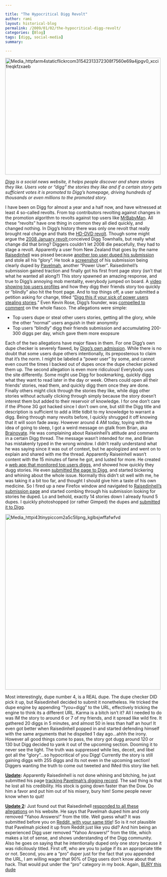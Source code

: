 ```yaml
---

title: "The Hypocritical Digg Revolt"
author: rami
layout: historical-blog
permalink: /2009/01/02/the-hypocritical-digg-revolt/
categories: [Blog]
tags: [digg, social-media]
summary:

---
```


<p style="text-align:center;">
  <div class='p_embed p_image_embed'>
    <img alt="Media_httpfarm4staticflickrcom31542313372308f7560e69a4jpgv0_xccifreqkfzxaeb" height="375" src="http://139.59.20.41/wp-content/uploads/2011/12/media_httpfarm4staticflickrcom31542313372308f7560e69a4jpgv0_xccifreqkfzxaeb-scaled500.jpg?w=300" width="500" />
  </div>
</p>

_<a href="http://www.digg.com" target="_blank">Digg</a> is a social news website, it helps people discover and share stories they like. Users vote or &#8220;digg&#8221; the stories they like and if a certain story gets sufficient votes it is promoted to Digg&#8217;s homepage, driving hundreds of thousands or even millions to the promoted story._

I have been on Digg for almost a year and a half now, and have witnessed at least 4 so-called revolts. From top contributors revolting against changes in the promotion algorithm to revolts against top users like <a href="http://www.digg.com/users/mrbabyman" target="_blank">MrBabyMan</a>. All these &#8220;revolts&#8221; have one thing in common they all died quickly, and changed nothing. In Digg&#8217;s history there was only one revolt that really brought real change and thats the <a href="http://en.wikipedia.org/wiki/Digg#aacs_encryption_key_controversy" target="_blank">HD-DVD revolt</a>. Though some might argue the <a href="http://hehe2.net/social-media/digg-the-lulled-revolution/" target="_blank">2008 January revol</a><a href="http://hehe2.net/social-media/digg-the-lulled-revolution/" target="_blank">t </a>conceived Digg Townhalls, but really what change did that bring? Diggers couldn&#8217;t let 2008 die peacefully, they had to stage a revolt. Apparently a user from New Zealand that goes by the name <a href="http://digg.com/users/raisedinhell" target="_blank">Raisedinhell</a> was pissed because <a href="http://digg.com/odd_stuff/How_the_average_Digg_user_gets_fucked" target="_blank">another top user duped his submission </a>and stole all his &#8220;glory&#8221;. He took a <a href="http://img242.imageshack.us/img242/8823/diggar2.png" target="_blank">screenshot</a> of his submission being clearly duped by <a href="http://digg.com/users/pavelmah" target="_blank">Pavelmah</a>, another &#8220;Power User&#8221;. Raisedinhell&#8217;s submission gained traction and finally got his first front page story (isn&#8217;t that what he wanted all along?) This story spawned an amazing response, and true to Digg&#8217;s annoying mob mentality, everybody jumped on board. A <a href="http://digg.com/odd_stuff/Digg_is_Rigged_Video_proof" target="_blank">video showing top users profiles</a> and how they digg their friends story too quickly or &#8220;blindly&#8221; also hit the front page. And to top things off, a user submitted a petition asking for change, titled &#8220;<a href="http://digg.com/tech_news/Digg_this_if_your_sick_of_power_users_stealing_stories" target="_blank">Digg this if your sick of power users stealing stories</a>.&#8221; Even Kevin Rose, Digg&#8217;s founder, was <a href="http://digg.com/tech_news/Kevin_Rose_personally_responds_to_latest_Digger_uprising" target="_blank">compelled to comment</a> on the whole fiasco. The allegations were simple:

  * Top users dupe or steal other users stories, getting all the glory, while the other &#8220;normal&#8221; users anguish in their anonymity
  * Top users &#8220;blindly&#8221; digg their friends submission and accumulating 200-300 diggs per day, which gave them more exopsure

Each of the two allegations have major flaws in them. For one Digg&#8217;s own dupe checker is severely flawed, by [Digg&#8217;s own admission](http://blog.digg.com/?p=474). While there is no doubt that some users dupe others intentionally, its preposterous to claim that it&#8217;s the norm. I might be labeled a &#8220;power user&#8221; by some, and cannot even count the times I backed out of dupes once the dupe checker picked them up. The second allegation is even more ridiculous! Everybody uses the site differently. Some might use Digg for bookmarking, quickly digg what they want to read later in the day or week. Others could open all their friends&#8217; stories, read them, and quickly digg them once they are done. Finally others might click through the stories they like, while digg other stories without actually clicking through simply because the story doesn&#8217;t interest them but added to their reservoir of knowledge. I for one don&#8217;t care if the iPhone 3G got hacked since I don&#8217;t own one, but still the Digg title and description is sufficient to add a little tidbit to my knowledge to warrant a digg. Being through many revolts before, I quickly shrugged it off knowing that it will soon fade away. However around 4 AM today, toying with the idea of going to sleep, I got a weird message on gtalk from Brian, aka <a href="http://digg.com/users/brainnovate" target="_blank">Brainovate</a>. He was complaining about Raiseinhell&#8217;s attitude and comments in a certain Digg thread. The message wasn&#8217;t intended for me, and Brian has mistakenly typed in the wrong window. I didn&#8217;t really understand what he was saying since it was out of context, but he apologized and went on to explain and shared with me the thread. Apparently Raiseinhell wasn&#8217;t content with the 15 minutes of fame he got, and lusted for more. He created a <a href="http://burythis.info/worst-offenders" target="_blank">web app that monitored top users diggs</a>, and showed how quickly they dugg stories. He even <a href="http://digg.com/odd_stuff/Digg_s_power_users_The_worst_offenders" target="_blank">submitted the page to Digg</a>, and started bickering and whining about the whole issue. Normally this didn&#8217;t sit well with me, he was taking it a bit too far, and thought I should give him a taste of his own medicine. So I fired up a new Firefox window and navigated to <a href="http://digg.com/users/raisedinhell/history/submissions" target="_blank">Raisedinhell&#8217;s submission page</a> and started combing through his submission looking for stories he duped. Lo and behold, exactly 14 stories down I already found 5 dupes. I quickly photoshopped (or rather Gimped) the dupes and [submitted it to Digg](http://digg.com/odd_stuff/Digg_s_Revolt_Leader_Actually_Dupes_Like_A_Pro).

<div class="mceTemp mceIEcenter">
  <dl class="wp-caption aligncenter">
    <dt class="wp-caption-dt">
      <div class='p_embed p_image_embed'>
        <a href="http://139.59.20.41/wp-content/uploads/2011/12/media_httpi43tinypiccom2a5c5llpng_kglbsjwffafwfvd-scaled1000.png"><img alt="Media_httpi43tinypiccom2a5c5llpng_kglbsjwffafwfvd" height="564" src="http://139.59.20.41/wp-content/uploads/2011/12/media_httpi43tinypiccom2a5c5llpng_kglbsjwffafwfvd-scaled1000.png?w=265" width="500" /></a>
      </div>
    </dt>
  </dl>
</div>

Most interestingly, dupe number 4, is a REAL dupe. The dupe checker DID pick it up, but Raisedinhell decided to submit it nonetheless. He tricked the dupe engine by appending &#8220;?you=digg&#8221; to the URL, effectively tricking the engine to think its a different URL. Karma is a bitch isn&#8217;t it? All I needed to do was IM the story to around 6 or 7 of my friends, and it spread like wild fire. It gathered 20 diggs in 5 minutes, and almost 50 in less than half an hour! It even got better when Raisedinhell popped in and started defending himself with the same arguments that he dispelled 1 day ago&#8230;ahhh the irony. However all good things come to pass, the story got dugg around 120 or 130 but Digg decided to yank it out of the upcoming section. Dooming it to never see the light. The truth was suppressed while lies, deceit, and libel got all the &#8220;glory&#8221;&#8230;so hypocritical of you Digg! Currently the story is still gaining diggs with 255 diggs and its not even in the upcoming section! Diggers wanting the truth to come out tweeted and IMed this story like hell.

**<span style="text-decoration:underline;">Update</span>:** Apparently Raisedinhell is not done whining and bitching, he just submitted his page <a href="http://digg.com/odd_stuff/Nominate_Digg_user_Pavelmah_for_Guiness_Book_of_Records_09" target="_blank">tracking Pavelmah&#8217;s digging record</a>. The sad thing is that he lost all his credibility. His stock is going down faster than the Dow. Do him a favor and put him out of his misery, bury him! Some people never know when to quit!

<span style="text-decoration:underline;"><strong>Update 2</strong></span>**:** Just found out that Raisedinhell <a href="http://burythis.info/response-to-bs" target="_blank">responded to all these allegations</a> on his website. He says that Pavelmah duped him and only removed &#8220;Yahoo Answers!&#8221; from the title. Well guess what? It was submitted before you on <a href="http://www.reddit.com/r/pics/comments/7lztl/apple_is_an_evil_evil_company_yahoo_answers/" target="_blank">Reddit, with your same title</a>! So is it not plausible that Pavelmah picked it up from Reddit just like you did? And him being an experienced Digg user removed &#8220;Yahoo Answers!&#8221; from the title, which makes a lot of sense, and shows understanding of the Digg community. Also he goes on saying that he intentionally duped only one story because it was ridicilously titled. First off, who are you to judge if its an appropriate title or not. Second, you are a &#8220;pro&#8221; duper just for the fact that you appended the URL, I am willing wager that 90% of Digg users don&#8217;t know about that hack. That would put under the &#8220;pro&#8221; category in my book. Again, <a href="http://digg.com/odd_stuff/Digg_s_Revolt_Leader_s_reputation_tarnished_by_unfounded_BS?OTC-kff" target="_blank">BURY this dude </a>
